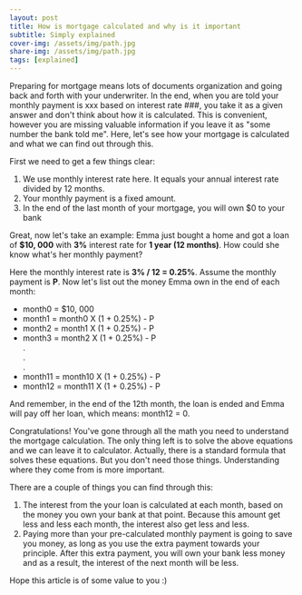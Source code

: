 ```yaml
---
layout: post
title: How is mortgage calculated and why is it important
subtitle: Simply explained
cover-img: /assets/img/path.jpg
share-img: /assets/img/path.jpg
tags: [explained]
---
```


Preparing for mortgage means lots of documents organization and going back and forth with your underwriter. In the end, when you are told your monthly payment is xxx based on interest rate ###, you take it as a given answer and don't think about how it is calculated. This is convenient, however you are missing valuable information if you leave it as "some number the bank told me". Here, let's see how your mortgage is calculated and what we can find out through this.

First we need to get a few things clear:
1. We use monthly interest rate here. It equals your annual interest rate divided by 12 months.
2. Your monthly payment is a fixed amount.
3. In the end of the last month of your mortgage, you will own $0 to your bank

Great, now let's take an example: Emma just bought a home and got a loan of **$10, 000** with **3%** interest rate for **1 year (12 months)**. How could she know what's her monthly payment?

Here the monthly interest rate is **3% / 12 = 0.25%**. Assume the monthly payment is **P**. Now let's list out the money Emma own in the end of each month:
- month0 = $10, 000 
- month1 = month0 X (1 + 0.25%) - P
- month2 = month1 X (1 + 0.25%) - P
- month3 = month2 X (1 + 0.25%) - P  
.  
.  
.  
- month11 = month10 X (1 + 0.25%) - P
- month12 = month11 X (1 + 0.25%) - P

And remember, in the end of the 12th month, the loan is ended and Emma will pay off her loan, which means: month12 = 0. 

Congratulations! You've gone through all the math you need to understand the mortgage calculation. The only thing left is to solve the above equations and we can leave it to calculator. Actually, there is a standard formula that solves these equations. But you don't need those things. Understanding where they come from is more important.

There are a couple of things you can find through this:
1. The interest from the your loan is calculated at each month, based on the money you own your bank at that point. Because this amount get less and less each month, the interest also get less and less.
2. Paying more than your pre-calculated monthly payment is going to save you money, as long as you use the extra payment towards your principle. After this extra payment, you will own your bank less money and as a result, the interest of the next month will be less.

Hope this article is of some value to you :)